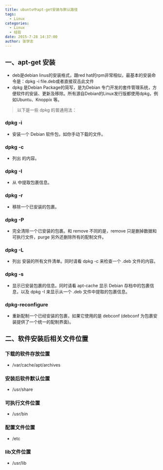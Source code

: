 ```yaml
---
title: ubuntu中apt-get安装与默认路径
tags: 
  - Linux
categories:
  - Linux
  - 经验
date: 2015-7-28 14:37:00
author: 张学志
---
```




## 一、apt-get 安装

* deb是debian linus的安装格式，跟red hat的rpm非常相似，最基本的安装命令是：dpkg -i file.deb或者直接双击此文件
*  dpkg 是Debian Package的简写，是为Debian 专门开发的套件管理系统，方便软件的安装、更新及移除。所有源自Debian的Linux发行版都使用dpkg，例如Ubuntu、Knoppix 等。

>  以下是一些 dpkg 的普通用法：

<!-- more -->

### dpkg -i
* 安装一个 Debian 软件包，如你手动下载的文件。

### dpkg -c
* 列出 的内容。

### dpkg -I
* 从 中提取包裹信息。

### dpkg -r
* 移除一个已安装的包裹。

### dpkg -P
* 完全清除一个已安装的包裹。和 remove 不同的是，remove 只是删掉数据和可执行文件，purge 另外还删除所有的配制文件。

### dpkg -L
* 列出 安装的所有文件清单。同时请看 dpkg -c 来检查一个 .deb 文件的内容。

### dpkg -s
* 显示已安装包裹的信息。同时请看 apt-cache 显示 Debian 存档中的包裹信息，以及 dpkg -I 来显示从一个 .deb 文件中提取的包裹信息。

### dpkg-reconfigure
* 重新配制一个已经安装的包裹，如果它使用的是 debconf (debconf 为包裹安装提供了一个统一的配制界面)。


## 二、软件安装后相关文件位置

### 下载的软件存放位置
* /var/cache/apt/archives

### 安装后软件默认位置
* /usr/share

### 可执行文件位置 
* /usr/bin

### 配置文件位置
* /etc

### lib文件位置
* /usr/lib
